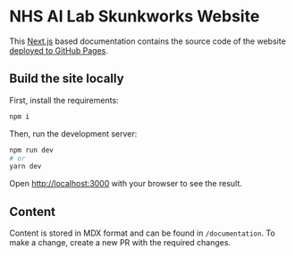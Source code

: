 # NHS AI Lab Skunkworks Website

This [Next.js](https://nextjs.org/docs) based documentation contains
the source code of the website [deployed to GitHub Pages](https://nhsx.github.io/skunkworks/).

## Build the site locally

First, install the requirements:

```bash
npm i
```

Then, run the development server:

```bash
npm run dev
# or
yarn dev
```

Open [http://localhost:3000](http://localhost:3000) with your browser to see the result.

## Content

Content is stored in MDX format and can be found in `/documentation`. To make a change, create a new PR with the required changes. 